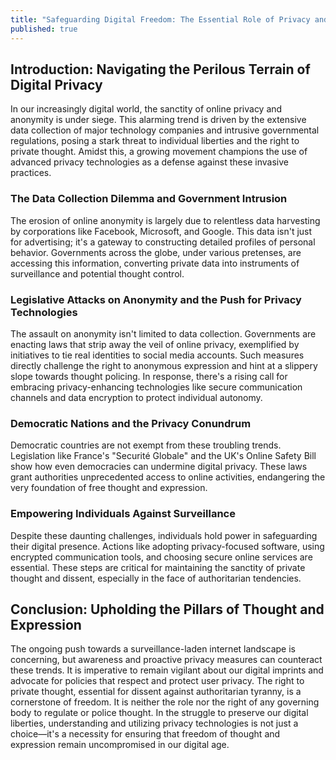 ```yaml
---
title: "Safeguarding Digital Freedom: The Essential Role of Privacy and Anonymity in Resisting Authoritarianism"
published: true
---
```


## Introduction: Navigating the Perilous Terrain of Digital Privacy

In our increasingly digital world, the sanctity of online privacy and anonymity is under siege. This alarming trend is driven by the extensive data collection of major technology companies and intrusive governmental regulations, posing a stark threat to individual liberties and the right to private thought. Amidst this, a growing movement champions the use of advanced privacy technologies as a defense against these invasive practices.

### The Data Collection Dilemma and Government Intrusion

The erosion of online anonymity is largely due to relentless data harvesting by corporations like Facebook, Microsoft, and Google. This data isn't just for advertising; it's a gateway to constructing detailed profiles of personal behavior. Governments across the globe, under various pretenses, are accessing this information, converting private data into instruments of surveillance and potential thought control.

### Legislative Attacks on Anonymity and the Push for Privacy Technologies

The assault on anonymity isn't limited to data collection. Governments are enacting laws that strip away the veil of online privacy, exemplified by initiatives to tie real identities to social media accounts. Such measures directly challenge the right to anonymous expression and hint at a slippery slope towards thought policing. In response, there's a rising call for embracing privacy-enhancing technologies like secure communication channels and data encryption to protect individual autonomy.

### Democratic Nations and the Privacy Conundrum

Democratic countries are not exempt from these troubling trends. Legislation like France's "Securité Globale" and the UK's Online Safety Bill show how even democracies can undermine digital privacy. These laws grant authorities unprecedented access to online activities, endangering the very foundation of free thought and expression.

### Empowering Individuals Against Surveillance

Despite these daunting challenges, individuals hold power in safeguarding their digital presence. Actions like adopting privacy-focused software, using encrypted communication tools, and choosing secure online services are essential. These steps are critical for maintaining the sanctity of private thought and dissent, especially in the face of authoritarian tendencies.

## Conclusion: Upholding the Pillars of Thought and Expression

The ongoing push towards a surveillance-laden internet landscape is concerning, but awareness and proactive privacy measures can counteract these trends. It is imperative to remain vigilant about our digital imprints and advocate for policies that respect and protect user privacy. The right to private thought, essential for dissent against authoritarian tyranny, is a cornerstone of freedom. It is neither the role nor the right of any governing body to regulate or police thought. In the struggle to preserve our digital liberties, understanding and utilizing privacy technologies is not just a choice—it's a necessity for ensuring that freedom of thought and expression remain uncompromised in our digital age.

